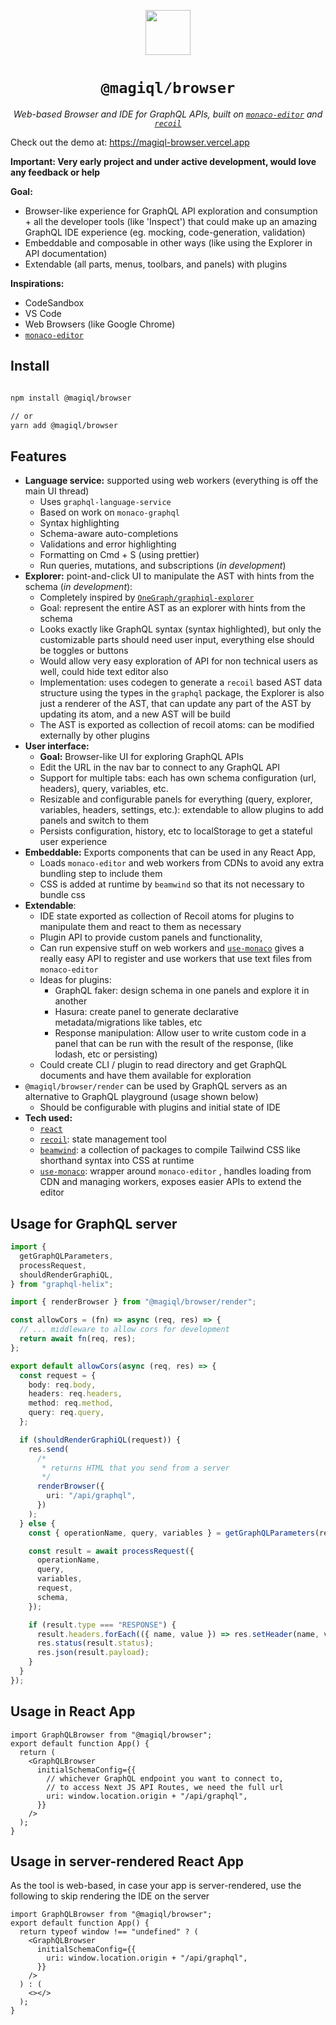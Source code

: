 <p align="center">
   <img src="https://magiql-browser.vercel.app/logo.svg" width=72 />
<h1  align="center"><code margin="0">@magiql/browser</code></h1><p align="center"><i>Web-based Browser and IDE for GraphQL APIs, built on <code><a href=“https://microsoft.github.io/monaco-editor/“>monaco-editor</a></code> and <code><a href=“https://www.github.com/FacebookExperimental/“>recoil</a></code></I></p>
</p>

<div>
  
Check out the demo at: https://magiql-browser.vercel.app

**Important: Very early project and under active development, would love any feedback or help**

**Goal:** 
- Browser-like experience for GraphQL API exploration and consumption + all the developer tools (like 'Inspect') that could make up an amazing GraphQL IDE experience (eg. mocking, code-generation, validation)
- Embeddable and composable in other ways (like using the Explorer in API documentation)
- Extendable (all parts, menus, toolbars, and panels) with plugins 

**Inspirations:**

- CodeSandbox
- VS Code
- Web Browsers (like Google Chrome)
- [`monaco-editor`](https://microsoft.github.io/monaco-editor/)

## Install

```bash

npm install @magiql/browser

// or
yarn add @magiql/browser
```

## Features

- **Language service:** supported using web workers (everything is off the main UI thread)
  - Uses `graphql-language-service`
  - Based on work on `monaco-graphql`
  - Syntax highlighting
  - Schema-aware auto-completions
  - Validations and error highlighting
  - Formatting on Cmd + S (using prettier)
  - Run queries, mutations, and subscriptions (_in development_)
- **Explorer:** point-and-click UI to manipulate the AST with hints from the schema (_in development_):
  - Completely inspired by [`OneGraph/graphiql-explorer`](https://github.com/OneGraph/graphiql-explorer)
  - Goal: represent the entire AST as an explorer with hints from the schema
  - Looks exactly like GraphQL syntax (syntax highlighted), but only the customizable parts should need user input, everything else should be toggles or buttons
  - Would allow very easy exploration of API for non technical users as well, could hide text editor also
  - Implementation: uses codegen to generate a `recoil` based AST data structure using the types in the `graphql` package, the Explorer is also just a renderer of the AST, that can update any part of the AST by updating its atom, and a new AST will be build
  - The AST is exported as collection of recoil atoms: can be modified externally by other plugins
- **User interface:**
  - **Goal:** Browser-like UI for exploring GraphQL APIs
  - Edit the URL in the nav bar to connect to any GraphQL API
  - Support for multiple tabs: each has own schema configuration (url, headers), query, variables, etc.
  - Resizable and configurable panels for everything (query, explorer, variables, headers, settings, etc.): extendable to allow plugins to add panels and switch to them
  - Persists configuration, history, etc to localStorage to get a stateful user experience
- **Embeddable:** Exports components that can be used in any React App,
  - Loads `monaco-editor` and web workers from CDNs to avoid any extra bundling step to include them
  - CSS is added at runtime by `beamwind` so that its not necessary to bundle css
- **Extendable**:
  - IDE state exported as collection of Recoil atoms for plugins to manipulate them and react to them as necessary
  - Plugin API to provide custom panels and functionality,
  - Can run expensive stuff on web workers and [`use-monaco`](https://github.com/nksaraf/use-monaco) gives a really easy API to register and use workers that use text files from `monaco-editor`
  - Ideas for plugins:
    - GraphQL faker: design schema in one panels and explore it in another
    - Hasura: create panel to generate declarative metadata/migrations like tables, etc
    - Response manipulation: Allow user to write custom code in a panel that can be run with the result of the response, (like lodash, etc or persisting)
  - Could create CLI / plugin to read directory and get GraphQL documents and have them available for exploration
- `@magiql/browser/render` can be used by GraphQL servers as an alternative to GraphQL playground (usage shown below)
  - Should be configurable with plugins and initial state of IDE
- **Tech used:**
  - [`react`](https://github.com/facebook/react)
  - [`recoil`](https://github.com/facebookexperimental/Recoil): state management tool
  - [`beamwind`](https://github.com/kenoxa/beamwind): a collection of packages to compile Tailwind CSS like shorthand syntax into CSS at runtime
  - [`use-monaco`](https://github.com/nksaraf/use-monaco): wrapper around `monaco-editor` , handles loading from CDN and managing workers, exposes easier APIs to extend the editor

## Usage for GraphQL server

```typescript
import {
  getGraphQLParameters,
  processRequest,
  shouldRenderGraphiQL,
} from "graphql-helix";

import { renderBrowser } from "@magiql/browser/render";

const allowCors = (fn) => async (req, res) => {
  // ... middleware to allow cors for development
  return await fn(req, res);
};

export default allowCors(async (req, res) => {
  const request = {
    body: req.body,
    headers: req.headers,
    method: req.method,
    query: req.query,
  };

  if (shouldRenderGraphiQL(request)) {
    res.send(
      /*
       * returns HTML that you send from a server
       */
      renderBrowser({
        uri: "/api/graphql",
      })
    );
  } else {
    const { operationName, query, variables } = getGraphQLParameters(request);

    const result = await processRequest({
      operationName,
      query,
      variables,
      request,
      schema,
    });

    if (result.type === "RESPONSE") {
      result.headers.forEach(({ name, value }) => res.setHeader(name, value));
      res.status(result.status);
      res.json(result.payload);
    }
  }
});
```

## Usage in React App

```tsx
import GraphQLBrowser from "@magiql/browser";
export default function App() {
  return (
    <GraphQLBrowser
      initialSchemaConfig={{
        // whichever GraphQL endpoint you want to connect to,
        // to access Next JS API Routes, we need the full url
        uri: window.location.origin + "/api/graphql",
      }}
    />
  );
}
```

## Usage in server-rendered React App

As the tool is web-based, in case your app is server-rendered, use the following to skip rendering the IDE on the server

```tsx
import GraphQLBrowser from "@magiql/browser";
export default function App() {
  return typeof window !== "undefined" ? (
    <GraphQLBrowser
      initialSchemaConfig={{
        uri: window.location.origin + "/api/graphql",
      }}
    />
  ) : (
    <></>
  );
}
```
